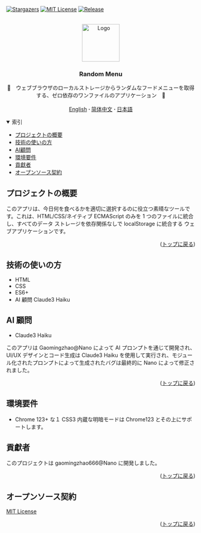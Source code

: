 <a name="readme-top"></a>

[![Stargazers][stars-shield]][stars-url]
[![MIT License][license-shield]][license-url]
[![Release][release-shield]][release-url]

<!-- PROJECT LOGO -->
<br />
<div align="center">
  <a href="https://github.com/gaomingzhao666/random-menu-app">
    <img src="https://encrypted-tbn0.gstatic.com/images?q=tbn:ANd9GcQIQyBAyKHGrtZKOQZDFD--xh2tWrlBiCjvnQ&s" alt="Logo" width="100" height="100">
  </a>

  <h3 align="center">Random Menu</h3>

  <p align="center">
    🍔　ウェブブラウザのローカルストレージからランダムなフードメニューを取得する、ゼロ依存のワンファイルのアプリケーション　🍔
    <br />
    <br />
    <a href="https://github.com/gaomingzhao666/random-menu-app/blob/master/README.md">English</a>
     <strong> · </strong>
    <a href="https://github.com/gaomingzhao666/random-menu-app/blob/master/README-CN.md">简体中文</a>
     <strong> · </strong>
    <a href="https://github.com/gaomingzhao666/random-menu-app/blob/master/README-JP.md">日本語</a>
  </p>
</div>

<!-- TABLE OF CONTENTS -->
<details open>
  <summary>索引</summary>
  <ul>
    <li><a href="#プロジェクトの概要">プロジェクトの概要</a> </li>
    <li><a href="#技術の使いの方">技術の使いの方</a></li>
    <li><a href="#ai-顧問">AI顧問</a></li>
    <li><a href="#環境要件">環境要件</a></li>
    <li><a href="#貢獻者">貢獻者</a></li>
    <li><a href="#オープンソース契約">オープンソース契約</a></li>
  </ul>
</details>

<!-- ABOUT THE PROJECT -->

## プロジェクトの概要

<!-- PROJECT SCREENSHOT -->

このアプリは、今日何を食べるかを適切に選択するのに役立つ素晴なツールです。これは、HTML/CSS/ネイティブ ECMAScript のみを 1 つのファイルに統合し、すべてのデータ ストレージを依存関係なしで localStorage に統合する ウェブアプリケーションです。

<p align="right"> (<a href="#readme-top">トップに戻る</a>)</p>

## 技術の使いの方

- HTML
- CSS
- ES6+
- AI 顧問 Claude3 Haiku

## AI 顧問

- Claude3 Haiku

このアプリは Gaomingzhao@Nano によって AI プロンプトを通じて開発され、UI/UX デザインとコード生成は Claude3 Haiku を使用して実行され、モジュール化されたプロンプトによって生成されたバグは最終的に Nano によって修正されました。

<p align="right">(<a href="#readme-top">トップに戻る</a>)</p>

<!-- GETTING STARTED -->

## 環境要件

- Chrome 123+
  な１
  CSS3 内蔵な明暗モードは Chrome123 とその上にサポートします。

## 貢獻者

このプロジェクトは gaomingzhao666@Nano に開発しました。

<p align="right">(<a href="#readme-top">トップに戻る</a>)</p>

<!-- LICENSE -->

## オープンソース契約

[MIT License](https://github.com/gaomingzhao666/Random-menu-app/blob/main/LICENSE)

<p align="right">(<a href="#readme-top">トップに戻る</a>)</p>

[stars-shield]: https://img.shields.io/github/stars/gaomingzhao666/random-menu-app?style=for-the-badge
[stars-url]: https://github.com/gaomingzhao666/random-menu-app/stargazers
[license-shield]: https://img.shields.io/badge/license-MIT-green?style=for-the-badge
[license-url]: https://github.com/gaomingzhao666/random-menu-app/blob/main/LICENSE
[release-shield]: https://img.shields.io/github/v/release/gaomingzhao666/random-menu-app?style=for-the-badge
[release-url]: https://github.com/gaomingzhao666/random-menu-app/releases/tag

